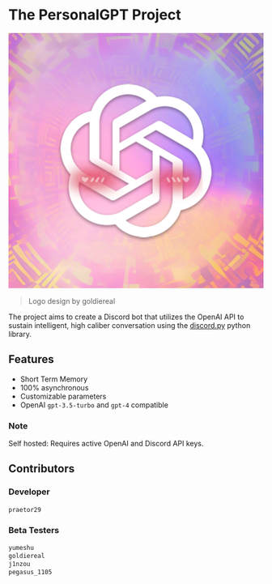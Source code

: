 # The PersonalGPT Project
![PersonalGPTLogo](https://github.com/praetor29/personalgpt/blob/main/res/logo.png)
> Logo design by goldiereal

The project aims to create a Discord bot that utilizes the OpenAI API to sustain intelligent, high caliber conversation using the [discord.py](https://github.com/Rapptz/discord.py) python library.

## Features
- Short Term Memory
- 100% asynchronous
- Customizable parameters
- OpenAI `gpt-3.5-turbo` and `gpt-4` compatible

### Note
Self hosted: Requires active OpenAI and Discord API keys.

## Contributors
### Developer
```plaintext
praetor29
```
### Beta Testers
```plaintext
yumeshu
goldiereal
j1nzou
pegasus_1105
```
